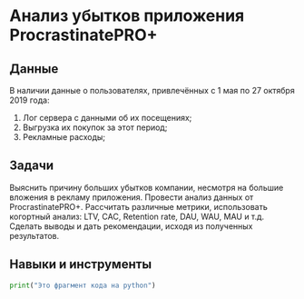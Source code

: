 # Анализ убытков приложения ProcrastinatePRO+

## Данные

В наличии данные о пользователях, привлечённых с 1 мая по 27 октября 2019 года:
1. Лог сервера с данными об их посещениях;
2. Выгрузка их покупок за этот период;
3. Рекламные расходы;

## Задачи
Выяснить причину больших убытков компании, несмотря на большие вложения в рекламу приложения. Провести анализ данных от ProcrastinatePRO+. Рассчитать различные метрики, использовать когортный анализ: LTV, CAC, Retention rate, DAU, WAU, MAU и т.д. Сделать выводы и дать рекомендации, исходя из полученных результатов.

## Навыки и инструменты
```python
print("Это фрагмент кода на python")
```


